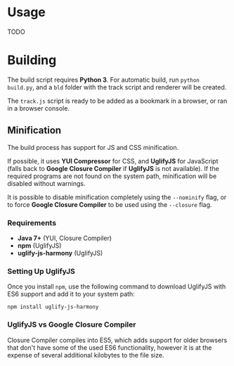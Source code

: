 # Usage

TODO

# Building

The build script requires **Python 3**. For automatic build, run `python build.py`, and a `bld` folder with the track script and renderer will be created.

The `track.js` script is ready to be added as a bookmark in a browser, or ran in a browser console.

## Minification

The build process has support for JS and CSS minification.

If possible, it uses **YUI Compressor** for CSS, and **UglifyJS** for JavaScript (falls back to **Google Closure Compiler** if **UglifyJS** is not available). If the required programs are not found on the system path, minification will be disabled without warnings.

It is possible to disable minification completely using the `--nominify` flag, or to force **Google Closure Compiler** to be used using the `--closure` flag.

### Requirements

- **Java 7+** (YUI, Closure Compiler)
- **npm** (UglifyJS)
- **uglify-js-harmony** (UglifyJS)

### Setting Up UglifyJS

Once you install `npm`, use the following command to download UglifyJS with ES6 support and add it to your system path:
```
npm install uglify-js-harmony
```

### UglifyJS vs Google Closure Compiler

Closure Compiler compiles into ES5, which adds support for older browsers that don't have some of the used ES6 functionality, however it is at the expense of several additional kilobytes to the file size.
